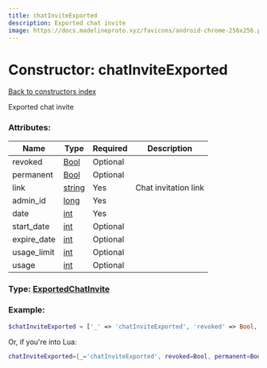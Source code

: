 ```yaml
---
title: chatInviteExported
description: Exported chat invite
image: https://docs.madelineproto.xyz/favicons/android-chrome-256x256.png
---
```

# Constructor: chatInviteExported  
[Back to constructors index](index.md)



Exported chat invite

### Attributes:

| Name     |    Type       | Required | Description |
|----------|---------------|----------|-------------|
|revoked|[Bool](../types/Bool.md) | Optional|
|permanent|[Bool](../types/Bool.md) | Optional|
|link|[string](../types/string.md) | Yes|Chat invitation link|
|admin\_id|[long](../types/long.md) | Yes|
|date|[int](../types/int.md) | Yes|
|start\_date|[int](../types/int.md) | Optional|
|expire\_date|[int](../types/int.md) | Optional|
|usage\_limit|[int](../types/int.md) | Optional|
|usage|[int](../types/int.md) | Optional|



### Type: [ExportedChatInvite](../types/ExportedChatInvite.md)


### Example:

```php
$chatInviteExported = ['_' => 'chatInviteExported', 'revoked' => Bool, 'permanent' => Bool, 'link' => 'string', 'admin_id' => long, 'date' => int, 'start_date' => int, 'expire_date' => int, 'usage_limit' => int, 'usage' => int];
```  


Or, if you're into Lua:

```lua
chatInviteExported={_='chatInviteExported', revoked=Bool, permanent=Bool, link='string', admin_id=long, date=int, start_date=int, expire_date=int, usage_limit=int, usage=int}

```



